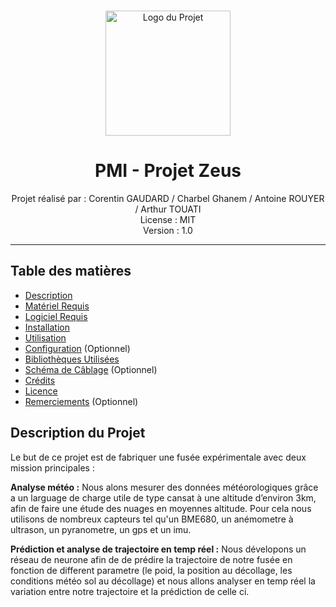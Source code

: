 <p align="center">
  <br>
  <a href="#">
    <img src="Logo_IPSA.png" alt="Logo du Projet" width="200">
  </a>
  <br>
</p>

<h1 align="center">PMI - Projet Zeus </h1>

<p align="center">
  Projet réalisé par : Corentin GAUDARD / Charbel Ghanem / Antoine ROUYER / Arthur TOUATI
  <br>
  License : MIT
  <br>
  Version : 1.0
  <br>
</p>

---

## Table des matières

- [Description](#Description-du-projet)
- [Matériel Requis](#matériel-requis)
- [Logiciel Requis](#logiciel-requis)
- [Installation](#installation)
- [Utilisation](#utilisation)
- [Configuration](#configuration) (Optionnel)
- [Bibliothèques Utilisées](https://www.google.com/search?q=%23biblioth%C3%A8ques-utilis%C3%A9es)
- [Schéma de Câblage](https://www.google.com/search?q=%23sch%C3%A9ma-de-c%C3%A2blage) (Optionnel)
- [Crédits](#crédits)
- [Licence](#licence)
- [Remerciements](#remerciements) (Optionnel)

## Description du Projet

Le but de ce projet est de fabriquer une fusée expérimentale avec deux mission principales : 

**Analyse météo :**
Nous alons mesurer des données météorologiques grâce a un larguage de charge utile de type cansat à une altitude d’environ 3km, afin de faire une étude des nuages en moyennes altitude.
Pour cela nous utilisons de nombreux capteurs tel qu'un BME680, un anémometre à ultrason, un pyranometre, un gps et un imu.
 
**Prédiction et analyse de trajectoire en temp réel :**
Nous dévelopons un réseau de neurone afin de de prédire la trajectoire de notre fusée en fonction de different parametre (le poid, la position au décollage, les conditions météo sol au décollage) et nous allons analyser en temp réel la variation entre notre trajectoire et la prédiction de celle ci.

